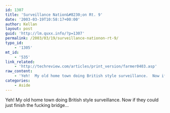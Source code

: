 ```yaml
---
id: 1307
title: 'Surveillance Nation&#8230;on Rt. 9'
date: '2003-03-19T10:58:17+00:00'
author: Kellan
layout: post
guid: 'http://lm.quxx.info/?p=1307'
permalink: /2003/03/19/surveillance-nationon-rt-9/
typo_id:
    - '1305'
mt_id:
    - '535'
link_related:
    - 'http://techreview.com/articles/print_version/farmer0403.asp'
raw_content:
    - 'Yeh!  My old home town doing British style surveillance.  Now if they could just finish the fucking bridge...'
categories:
    - Aside
---
```


Yeh! My old home town doing British style surveillance. Now if they could just finish the fucking bridge…